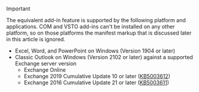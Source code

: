 > [!IMPORTANT]
> The equivalent add-in feature is supported by the following platform and applications. COM and VSTO add-ins can't be installed on any other platform, so on those platforms the manifest markup that is discussed later in this article is ignored.
>
> - Excel, Word, and PowerPoint on Windows (Version 1904 or later)
> - Classic Outlook on Windows (Version 2102 or later) against a supported Exchange server version
>   - Exchange Online
>   - Exchange 2019 Cumulative Update 10 or later ([KB5003612](https://support.microsoft.com/topic/b1434cad-3fbc-4dc3-844d-82568e8d4344))
>   - Exchange 2016 Cumulative Update 21 or later ([KB5003611](https://support.microsoft.com/topic/b7ba1656-abba-4a0b-9be9-dac45095d969))
